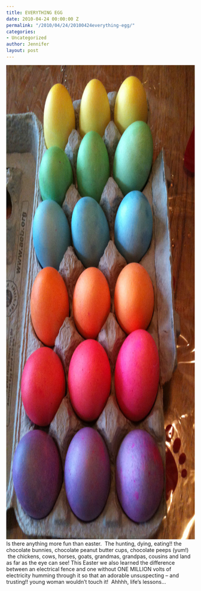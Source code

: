 ```yaml
---
title: EVERYTHING EGG
date: 2010-04-24 00:00:00 Z
permalink: "/2010/04/24/20100424everything-egg/"
categories:
- Uncategorized
author: Jennifer
layout: post
---
```


[<img title="everythingegg02" height="1267" alt="everythingegg02" width="950" class="alignleft size-full wp-image-669" src="/assets/images/EVERYTHING-EGG/1273576680000-missing.jpg" />](http://www.flickr.com/photos/jenniferandJennifers_photos/sets/72157623886091296/)Is there anything more fun than easter.  The hunting, dying, eating!! the chocolate bunnies, chocolate peanut butter cups, chocolate peeps (yum!)  the chickens, cows, horses, goats, grandmas, grandpas, cousins and land as far as the eye can see! This Easter we also learned the difference between an electrical fence and one without ONE MILLION volts of electricity humming through it so that an adorable unsuspecting &#8211; and trusting!! young woman wouldn&#8217;t touch it!  Ahhhh, life&#8217;s lessons&#8230;
